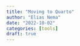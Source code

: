 ```yaml
---
title: "Moving to Quarto"
author: "Elias Nema"
date: "2022-10-02"
categories: [tools]
draft: true
---
```


